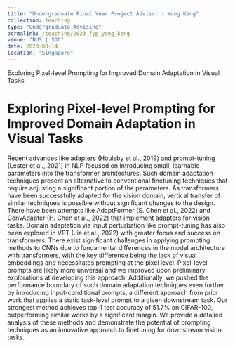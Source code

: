 ```yaml
---
title: "Undergraduate Final Year Project Advisor - Yong Kang"
collection: teaching
type: "Undergraduate Advising"
permalink: /teaching/2023_fyp_yong_kang
venue: "NUS | SOC"
date: 2023-08-14
location: "Singapore"
---
```



Exploring Pixel-level Prompting for Improved Domain Adaptation in Visual Tasks


Exploring Pixel-level Prompting for Improved Domain Adaptation in Visual Tasks
====

Recent advances like adapters (Houlsby et al., 2019) and prompt-tuning (Lester et al., 2021) in NLP focused on introducing small, learnable parameters into the transformer architectures.
Such domain adaptation techniques present an alternative to conventional finetuning techniques that require adjusting a significant portion of the parameters. As transformers have
been successfully adapted for the vision domain, vertical transfer of similar techniques is possible without significant changes to the design. There have been attempts like AdaptFormer (S.
Chen et al., 2022) and ConvAdapter (H. Chen et al., 2022) that implement adapters for vision tasks. Domain adaptation via input perturbation like prompt-tuning has also been explored
in VPT (Jia et al., 2022) with greater focus and success on transformers. There exist significant challenges in applying prompting methods to CNNs due to fundamental differences in
the model architecture with transformers, with the key difference being the lack of visual embeddings and necessitates prompting at the pixel level. Pixel-level prompts are likely more
universal and we improved upon preliminary explorations at developing this approach. Additionally, we pushed the performance boundary of such domain adaptation techniques even
further by introducing input-conditional prompts, a different approach from prior work that applies a static task-level prompt to a given downstream task. Our strongest method achieves
top-1 test accuracy of 51.7% on CIFAR-100, outperforming similar works by a significant margin. We provide a detailed analysis of these methods and demonstrate the potential of prompting techniques as an innovative approach to finetuning for downstream vision tasks.